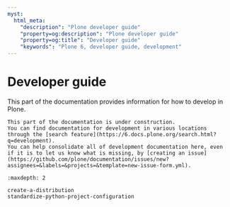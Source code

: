 ```yaml
---
myst:
  html_meta:
    "description": "Plone developer guide"
    "property=og:description": "Plone developer guide"
    "property=og:title": "Developer guide"
    "keywords": "Plone 6, developer guide, development"
---
```


# Developer guide

This part of the documentation provides information for how to develop in Plone.

```{note}
This part of the documentation is under construction.
You can find documentation for development in various locations through the [search feature](https://6.docs.plone.org/search.html?q=development).
You can help consolidate all of development documentation here, even if it is to let us know what is missing, by [creating an issue](https://github.com/plone/documentation/issues/new?assignees=&labels=&projects=&template=new-issue-form.yml).
```


```{toctree}
:maxdepth: 2

create-a-distribution
standardize-python-project-configuration
```

